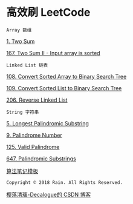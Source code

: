 # 高效刷 LeetCode

`Array 数组`

[1. Two Sum](https://github.com/Decalogue/AlgorithmMap/blob/master/leetcode/1.md)

[167. Two Sum II - Input array is sorted](https://github.com/Decalogue/AlgorithmMap/blob/master/leetcode/167.md)

`Linked List 链表`

[108. Convert Sorted Array to Binary Search Tree](https://github.com/Decalogue/AlgorithmMap/blob/master/leetcode/108.md)

[109. Convert Sorted List to Binary Search Tree](https://github.com/Decalogue/AlgorithmMap/blob/master/leetcode/109.md)

[206. Reverse Linked List](https://github.com/Decalogue/AlgorithmMap/blob/master/leetcode/206.md)

`String 字符串`

[5. Longest Palindromic Substring](https://github.com/Decalogue/AlgorithmMap/blob/master/leetcode/5.md)

[9. Palindrome Number](https://github.com/Decalogue/AlgorithmMap/blob/master/leetcode/9.md)

[125. Valid Palindrome](https://github.com/Decalogue/AlgorithmMap/blob/master/leetcode/125.md)

[647. Palindromic Substrings](https://github.com/Decalogue/AlgorithmMap/blob/master/leetcode/647.md)

[算法笔记模板](https://github.com/Decalogue/AlgorithmMap/blob/master/leetcode/template.md)

`Copyright © 2018 Rain. All Rights Reserved.`

[樱落清璃-Decalogue的 CSDN 博客](https://www.decalogue.cn)
